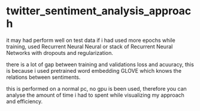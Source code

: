 # twitter_sentiment_analysis_approach

it may had perform well on test data if i had used more epochs while training, used Recurrent Neural Neural or stack of Recurrent Neural Networks with
dropouts and regularization.

there is a lot of gap between training and validations loss and acuuracy, this is because i used pretrained word embedding GLOVE which knows the 
relations between sentiments.

this is performed on a normal pc, no gpu is been used, therefore you can analyse the amount of time i had to spent while visualizing my approach
and efficiency.
